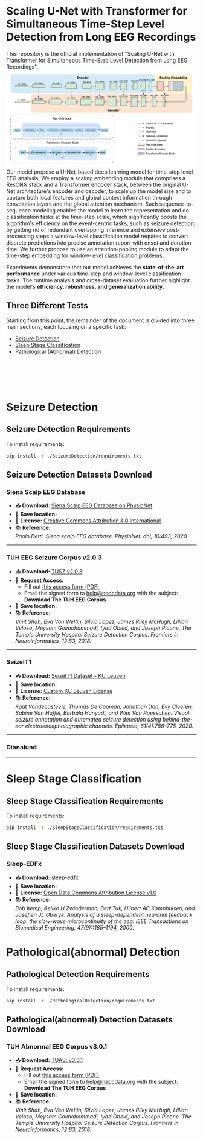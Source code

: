 # Scaling U-Net with Transformer for Simultaneous Time-Step Level Detection from Long EEG Recordings
This repository is the official implementation of "Scaling U-Net with Transformer for Simultaneous Time-Step Level Detection from Long EEG Recordings".
![image](figures/SeizureTransformer.png)
Our model propose a U-Net-based deep learning model for time-step level EEG analysis. We employ a scaling embedding module that comprises a ResCNN stack and a Transformer encoder stack, between the original U-Net architecture's encoder and decoder, to scale up the model size and to capture both local features and global context information through convolution layers and the global attention mechanism. Such sequence-to-sequence modeling enables the model to learn the representation and do classification tasks at the time-step scale, which significantly boosts the algorithm's efficiency on the event-centric tasks, such as seizure detection, by getting rid of redundant overlapping inference and extensive post-processing steps a window-level classification model requires to convert discrete predictions into precise annotation report with onset and duration time. We further propose to use an attention-pooling module to adapt the time-step embedding for window-level classification problems. 

Experiments demonstrate that our model achieves the **state-of-the-art performance** under various time-step and window-level classification tasks. The runtime analysis and cross-dataset evaluation further highlight the model's **efficiency, robustness, and generalization ability**.


## Three Different Tests

Starting from this point, the remainder of the document is divided into three main sections, each focusing on a specific task:

- [Seizure Detection](#seizure-detection)  
- [Sleep Stage Classification](#sleep-stage-classification)  
- [Pathological (Abnormal) Detection](#pathologicalabnormal-detection)

<br><br><br><br>

# Seizure Detection

## Seizure Detection Requirements

To install requirements:

```bash
pip install -r ./SeizureDetection/requirements.txt
```

## Seizure Detection Datasets Download

### Siena Scalp EEG Database

- 📥 **Download:** [Siena Scalp EEG Database on PhysioNet](https://physionet.org/content/siena-scalp-eeg/1.0.0/)
- 📂 **Save location:** 
- 📄 **License:** [Creative Commons Attribution 4.0 International](https://www.physionet.org/content/siena-scalp-eeg/view-license/1.0.0/)
- 📚 **Reference:**  
  *Paolo Detti. Siena scalp EEG database. PhysioNet. doi, 10:493, 2020.*

---

### TUH EEG Seizure Corpus v2.0.3

- 📥 **Download:** [TUSZ v2.0.3](https://isip.piconepress.com/projects/nedc/html/tuh_eeg/#c_tueg)
- 📝 **Request Access:**  
  - Fill out [this access form (PDF)](https://isip.piconepress.com/projects/nedc/forms/tuh_eeg.pdf)  
  - Email the signed form to [help@nedcdata.org](mailto:help@nedcdata.org) with the subject: **Download The TUH EEG Corpus**
- 📂 **Save location:** 
- 📚 **Reference:**  
  *Vinit Shah, Eva Von Weltin, Silvia Lopez, James Riley McHugh, Lillian Veloso, Meysam Golmohammadi, Iyad Obeid, and Joseph Picone. The Temple University Hospital Seizure Detection Corpus. Frontiers in Neuroinformatics, 12:83, 2018.*

---

### SeizeIT1

- 📥 **Download:** [SeizeIT1 Dataset - KU Leuven](https://rdr.kuleuven.be/dataset.xhtml?persistentId=doi:10.48804/P5Q0OJ)
- 📂 **Save location:** 
- 📄 **License:** [Custom KU Leuven License](https://rdr.kuleuven.be/dataset.xhtml?persistentId=doi:10.48804/P5Q0OJ)
- 📚 **Reference:**  
  *Kaat Vandecasteele, Thomas De Cooman, Jonathan Dan, Evy Cleeren, Sabine Van Huffel, Borbála Hunyadi, and Wim Van Paesschen. Visual seizure annotation and automated seizure detection using behind-the-ear electroencephalographic channels. Epilepsia, 61(4):766–775, 2020.*

---

### Dianalund

---

# Sleep Stage Classification

## Sleep Stage Classification Requirements

To install requirements:

```bash
pip install -r ./SleepStageClassification/requirements.txt
```

## Sleep Stage Classification Datasets Download

### Sleep-EDFx
- 📥 **Download:** [sleep-edfx](https://www.physionet.org/content/sleep-edfx/1.0.0/)
- 📂 **Save location:** 
- 📄 **License:** [Open Data Commons Attribution License v1.0](https://www.physionet.org/content/sleep-edfx/view-license/1.0.0/)
- 📚 **Reference:**  
  *Bob Kemp, Aeilko H Zwinderman, Bert Tuk, Hilbert AC Kamphuisen, and Josefien JL Oberye. Analysis of a sleep-dependent neuronal feedback loop: the slow-wave microcontinuity of the eeg. IEEE Transactions on Biomedical Engineering, 47(9):1185–1194, 2000.*


# Pathological(abnormal) Detection
## Pathological Detection Requirements

To install requirements:

```bash
pip install -r ./PathologicalDetection/requirements.txt
```
## Pathological(abnormal) Detection Datasets Download

### TUH Abnormal EEG Corpus v3.0.1
- 📥 **Download:** [TUAB: v3.0.1](https://isip.piconepress.com/projects/nedc/html/tuh_eeg/#c_tueg)
- 📝 **Request Access:**  
  - Fill out [this access form (PDF)](https://isip.piconepress.com/projects/nedc/forms/tuh_eeg.pdf)  
  - Email the signed form to [help@nedcdata.org](mailto:help@nedcdata.org) with the subject: **Download The TUH EEG Corpus**
- 📂 **Save location:** 
- 📚 **Reference:**  
  *Vinit Shah, Eva Von Weltin, Silvia Lopez, James Riley McHugh, Lillian Veloso, Meysam Golmohammadi, Iyad Obeid, and Joseph Picone. The Temple University Hospital Seizure Detection Corpus. Frontiers in Neuroinformatics, 12:83, 2018.*